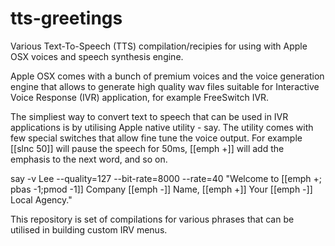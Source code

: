 # tts-greetings
Various Text-To-Speech (TTS) compilation/recipies for using with Apple OSX voices and speech synthesis engine.

Apple OSX comes with a bunch of premium voices and the voice generation engine that allows to generate high quality wav files suitable for Interactive Voice Response (IVR) application, for example FreeSwitch IVR.

The simpliest way to convert text to speech that can be used in IVR applications is by utilising Apple native utility - say. The utility comes with few special switches that allow fine tune the voice output. For example \[\[slnc 50\]\] will pause the speech for 50ms, \[\[emph +\]\] will add the emphasis to the next word, and so on.

say -v Lee --quality=127 --bit-rate=8000 --rate=40 "Welcome to \[\[emph +; pbas -1;pmod -1\]\] Company \[\[emph -\]\] Name, \[\[emph +\]\] Your \[\[emph -\]\] Local Agency."

This repository is set of compilations for various phrases that can be utilised in building custom IRV menus.
